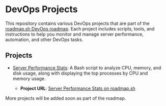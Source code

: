 # DevOps Projects

This repository contains various DevOps projects that are part of the [roadmap.sh DevOps roadmap](https://roadmap.sh). Each project includes scripts, tools, and instructions to help you monitor and manage server performance, automation, and other DevOps tasks.

## Projects

- [Server Performance Stats](./server_performance/README.md): A Bash script to analyze CPU, memory, and disk usage, along with displaying the top processes by CPU and memory usage.

  - **Project URL**: [Server Performance Stats on roadmap.sh](https://roadmap.sh/projects/server-stats)

More projects will be added soon as part of the roadmap.

